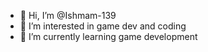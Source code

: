 - 👋 Hi, I’m @Ishmam-139
- 👀 I’m interested in game dev and coding
- 🌱 I’m currently learning game development

<!---
Ishmam-139/Ishmam-139 is a ✨ special ✨ repository because its `README.md` (this file) appears on your GitHub profile.
You can click the Preview link to take a look at your changes.
--->
